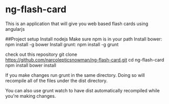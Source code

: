 # ng-flash-card
This is an application that will give you web based flash cards using angularjs

##Project setup
Install nodejs
Make sure npm is in your path
Install bower:
    npm install -g bower
Install grunt:
    npm install -g grunt

check out this repository
    git clone https://github.com/narcolepticsnowman/ng-flash-card.git
    cd ng-flash-card
    npm install
    bower install

If you make changes run grunt in the same directory.
Doing so will recompile all of the files under the dist directory.

You can also use grunt watch to have dist automatically recompiled while you're making changes.